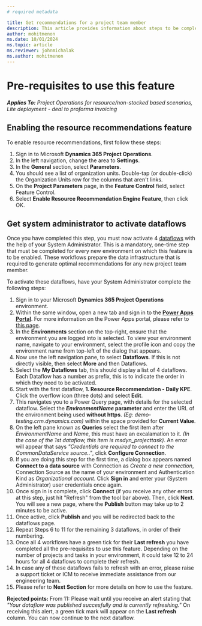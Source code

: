 ```yaml
---
# required metadata

title: Get recommendations for a project team member
description: This article provides information about steps to be completed in order to use the resource recommendations feature for the first time.
author: mohitmenon
ms.date: 10/01/2024
ms.topic: article
ms.reviewer: johnmichalak
ms.author: mohitmenon
---
```


# Pre-requisites to use this feature

_**Applies To:** Project Operations for resource/non-stocked based scenarios, Lite deployment - deal to proforma invoicing_


## Enabling the resource recommendations feature

To enable resource recommendations, first follow these steps:

1.	Sign in to Microsoft **Dynamics 365 Project Operations**.
2.	In the left navigation, change the area to **Settings**.
3.	In the **General** section, select **Parameters**.
4.	You should see a list of organization units. Double-tap (or double-click) the Organization Units row for the columns that aren't links.
5.	On the **Project Parameters** page, in the **Feature Control** field, select Feature Control.
6.	Select **Enable Resource Recommendation Engine Feature**, then click OK.

## Get system administrator to activate dataflows 

Once you have completed this step, you must now activate 4 [dataflows](https://learn.microsoft.com/en-us/power-apps/maker/data-platform/create-and-use-dataflows) with the help of your System Administrator. This is a mandatory, one-time step that must be completed for every new environment on which this feature is to be enabled. These workflows prepare the data infrastructure that is required to generate optimal recommendations for any new project team member.

To activate these dataflows, have your System Administrator complete the following steps:

1. Sign in to your Microsoft **Dynamics 365 Project Operations** environment.
2. Within the same window, open a new tab and sign in to the [**Power Apps Portal**](make.powerapps.com). For more information on the Power Apps portal, please refer to [this page](https://learn.microsoft.com/en-us/power-apps/maker/canvas-apps/sign-in-to-power-apps).
3. In the **Environments** section on the top-right, ensure that the environment you are logged into is selected. To view your environment name, navigate to your environment, select the profile icon and copy the environment name from top-left of the dialog that appears.
4. Now use the left navigation pane, to select **Dataflows**. If this is not directly visible, then select **More** and then Dataflows.
5. Select the **My Dataflows** tab, this should display a list of 4 dataflows. Each Dataflow has a number as prefix, this is to indicate the order in which they need to be activated.
6. Start with the first dataflow, **1. Resource Recommendation - Daily KPE**. Click the overflow icon (three dots) and select **Edit**.
7. This navigates you to a Power Query page, with details for the selected dataflow. Select the **_EnvironmentName_ parameter** and enter the URL of the environment being used **without https**. _(Eg: demo-testing.crm.dynamics.com)_ within the space provided for **Current Value**.
8. On the left pane known as **Queries** select the first item after _EnvironmentName_ and _Name_, this must have an excalamation to it. _(In the case of the 1st dataflow, this item is msdyn_projecttask)_. An error will appear that says _"Credentials are required to connect to the CommonDataService source.."_, click **Configure Connection**.
9. If you are doing this step for the first time, a dialog box appears named **Connect to a data source** with Connection as _Create a new connection_, Connection Source as the name of your environment and Authentication Kind as _Organizational account_. Click **Sign in** and enter your (System Administrator) user credentials once again.
10. Once sign in is complete, click **Connect** (if you receive any other errors at this step, just hit "Refresh" from the tool bar above). Then, click **Next**. You will see a new page, where the **Publish** button may take up to 2 minutes to be active.
11. Once active, click **Publish** and you will be redirected back to the dataflows page. 
12. Repeat Steps 6 to 11 for the remaining 3 dataflows, in order of their numbering.
13. Once all 4 workflows have a green tick for their **Last refresh** you have completed all the pre-requisites to use this feature. Depending on the number of projects and tasks in your environment, it could take 12 to 24 hours for all 4 dataflows to complete their refresh.
14. In case any of these dataflows fails to refresh with an error, please raise a support ticket or ICM to receive immediate assistance from our engineering team.
15. Please refer to **Next Section** for more details on how to use the feature.

**Rejected points:**
From 11: Please wait until you receive an alert stating that _"Your dataflow was published succesfully and is currently refreshing."_ On receiving this alert, a green tick mark will appear on the **Last refresh** column. You can now continue to the next dataflow.
